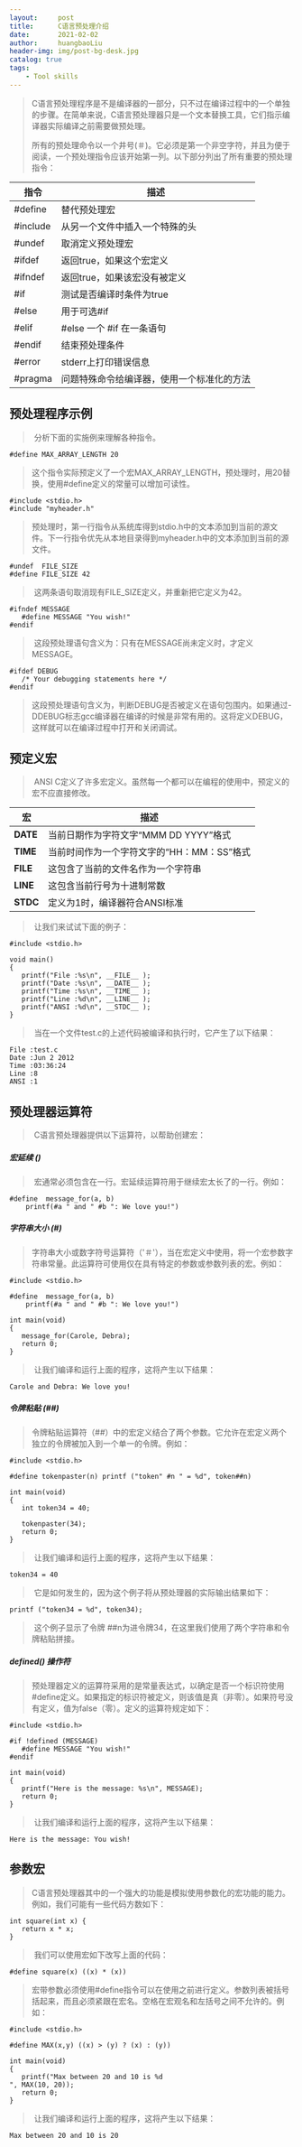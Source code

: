 ```yaml
---
layout:     post
title:      C语言预处理介绍
date:       2021-02-02
author:     huangbaoLiu
header-img: img/post-bg-desk.jpg
catalog: true
tags:
    - Tool skills
---
```

> ​		C语言预处理程序是不是编译器的一部分，只不过在编译过程中的一个单独的步骤。在简单来说，C语言预处理器只是一个文本替换工具，它们指示编译器实际编译之前需要做预处理。
>
> ​		所有的预处理命令以一个井号(＃)。它必须是第一个非空字符，并且为便于阅读，一个预处理指令应该开始第一列。以下部分列出了所有重要的预处理指令：
>

| 指令     | 描述                                       |
| -------- | ------------------------------------------ |
| #define  | 替代预处理宏                               |
| #include | 从另一个文件中插入一个特殊的头             |
| #undef   | 取消定义预处理宏                           |
| #ifdef   | 返回true，如果这个宏定义                   |
| #ifndef  | 返回true，如果该宏没有被定义               |
| #if      | 测试是否编译时条件为true                   |
| #else    | 用于可选#if                                |
| #elif    | #else 一个 #if 在一条语句                  |
| #endif   | 结束预处理条件                             |
| #error   | stderr上打印错误信息                       |
| #pragma  | 问题特殊命令给编译器，使用一个标准化的方法 |

## 预处理程序示例

> ​	分析下面的实施例来理解各种指令。
>

```
#define MAX_ARRAY_LENGTH 20
```

> ​		这个指令实际预定义了一个宏MAX_ARRAY_LENGTH，预处理时，用20替换，使用#define定义的常量可以增加可读性。
>

```
#include <stdio.h>
#include "myheader.h"
```

> ​		预处理时，第一行指令从系统库得到stdio.h中的文本添加到当前的源文件。下一行指令优先从本地目录得到myheader.h中的文本添加到当前的源文件。
>

```
#undef  FILE_SIZE
#define FILE_SIZE 42
```

> ​		这两条语句取消现有FILE_SIZE定义，并重新把它定义为42。
>

```
#ifndef MESSAGE
   #define MESSAGE "You wish!"
#endif
```

> ​		这段预处理语句含义为：只有在MESSAGE尚未定义时，才定义MESSAGE。
>

```
#ifdef DEBUG
   /* Your debugging statements here */
#endif
```

> ​		这段预处理语句含义为，判断DEBUG是否被定义在语句包围内。如果通过-DDEBUG标志gcc编译器在编译的时候是非常有用的。这将定义DEBUG，这样就可以在编译过程中打开和关闭调试。
>

## 预定义宏

> ​		ANSI C定义了许多宏定义。虽然每一个都可以在编程的使用中，预定义的宏不应直接修改。
>

| 宏       | 描述                                       |
| -------- | ------------------------------------------ |
| __DATE__ | 当前日期作为字符文字“MMM DD YYYY”格式      |
| __TIME__ | 当前时间作为一个字符文字的“HH：MM：SS”格式 |
| __FILE__ | 这包含了当前的文件名作为一个字符串         |
| __LINE__ | 这包含当前行号为十进制常数                 |
| __STDC__ | 定义为1时，编译器符合ANSI标准              |

> ​		让我们来试试下面的例子：
>

```
#include <stdio.h>

void main()
{
   printf("File :%s\n", __FILE__ );
   printf("Date :%s\n", __DATE__ );
   printf("Time :%s\n", __TIME__ );
   printf("Line :%d\n", __LINE__ );
   printf("ANSI :%d\n", __STDC__ );
}
```

> ​		当在一个文件test.c的上述代码被编译和执行时，它产生了以下结果：
>

```
File :test.c
Date :Jun 2 2012
Time :03:36:24
Line :8
ANSI :1
```

## 预处理器运算符

> ​		C语言预处理器提供以下运算符，以帮助创建宏：
>

##### 宏延续 ()

> ​		宏通常必须包含在一行。宏延续运算符用于继续宏太长了的一行。例如：
>

```
#define  message_for(a, b)  
    printf(#a " and " #b ": We love you!")
```

##### 字符串大小 (#)

> ​		字符串大小或数字符号运算符（'＃'），当在宏定义中使用，将一个宏参数字符串常量。此运算符可使用仅在具有特定的参数或参数列表的宏。例如：
>

```
#include <stdio.h>

#define  message_for(a, b)  
    printf(#a " and " #b ": We love you!")

int main(void)
{
   message_for(Carole, Debra);
   return 0;
}
```

> ​		让我们编译和运行上面的程序，这将产生以下结果：
>

```
Carole and Debra: We love you!
```

##### 令牌粘贴 (##)

> ​		令牌粘贴运算符（##）中的宏定义结合了两个参数。它允许在宏定义两个独立的令牌被加入到一个单一的令牌。例如：
>

```
#include <stdio.h>

#define tokenpaster(n) printf ("token" #n " = %d", token##n)

int main(void)
{
   int token34 = 40;
   
   tokenpaster(34);
   return 0;
}
```

> ​		让我们编译和运行上面的程序，这将产生以下结果：
>

```
token34 = 40
```

> ​		它是如何发生的，因为这个例子将从预处理器的实际输出结果如下：
>

```
printf ("token34 = %d", token34);
```

> ​		这个例子显示了令牌 ##n为进令牌34，在这里我们使用了两个字符串和令牌粘贴拼接。
>

##### defined() 操作符

> ​		预处理器定义的运算符采用的是常量表达式，以确定是否一个标识符使用#define定义。如果指定的标识符被定义，则该值是真（非零）。如果符号没有定义，值为false（零）。定义的运算符规定如下：
>

```
#include <stdio.h>

#if !defined (MESSAGE)
   #define MESSAGE "You wish!"
#endif

int main(void)
{
   printf("Here is the message: %s\n", MESSAGE);  
   return 0;
}
```

> ​		让我们编译和运行上面的程序，这将产生以下结果：
>

```
Here is the message: You wish!
```

## 参数宏

> ​		C语言预处理器其中的一个强大的功能是模拟使用参数化的宏功能的能力。例如，我们可能有一些代码方数如下：
>

```
int square(int x) {
   return x * x;
}
```

> ​		我们可以使用宏如下改写上面的代码：
>

```
#define square(x) ((x) * (x))
```

> ​		宏带参数必须使用#define指令可以在使用之前进行定义。参数列表被括号括起来，而且必须紧跟在宏名。空格在宏观名和左括号之间不允许的。例如：
>

```
#include <stdio.h>

#define MAX(x,y) ((x) > (y) ? (x) : (y))

int main(void)
{
   printf("Max between 20 and 10 is %d
", MAX(10, 20));  
   return 0;
}
```

> ​		让我们编译和运行上面的程序，这将产生以下结果：
>

```
Max between 20 and 10 is 20
```